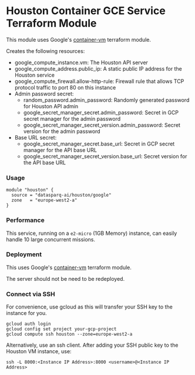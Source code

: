 

# Houston Container GCE Service Terraform Module

This module uses Google's [container-vm](https://registry.terraform.io/modules/terraform-google-modules/container-vm/google/latest) terraform module.

Creates the following resources:
- google_compute_instance.vm: The Houston API server
- google_compute_address.public_ip: A static public IP address for the Houston service
- google_compute_firewall.allow-http-rule: Firewall rule that allows TCP protocol traffic to port 80 on this instance
- Admin password secret:
  - random_password.admin_password: Randomly generated password for Houston API admin
  - google_secret_manager_secret.admin_password: Secret in GCP secret manager for the admin password
  - google_secret_manager_secret_version.admin_password: Secret version for the admin password
- Base URL secret: 
  - google_secret_manager_secret.base_url: Secret in GCP secret manager for the API base URL
  - google_secret_manager_secret_version.base_url: Secret version for the API base URL

### Usage

```hcl-terraform
module "houston" {
  source = "datasparq-ai/houston/google"
  zone   = "europe-west2-a"
}
```

### Performance 

This service, running on a `e2-micro` (1GB Memory) instance, can easily handle 10 large concurrent missions.

### Deployment

This uses Google's [container-vm](https://registry.terraform.io/modules/terraform-google-modules/container-vm/google/latest) terraform module.

The server should not be need to be redeployed.  


### Connect via SSH

For convenience, use gcloud as this will transfer your SSH key to the instance for you.

    gcloud auth login
    gcloud config set project your-gcp-project
    gcloud compute ssh houston --zone=europe-west2-a

Alternatively, use an ssh client. After adding your SSH public key to the Houston VM instance, use:

    ssh -L 8000:<Instance IP Address>:8000 <username>@<Instance IP Address>


